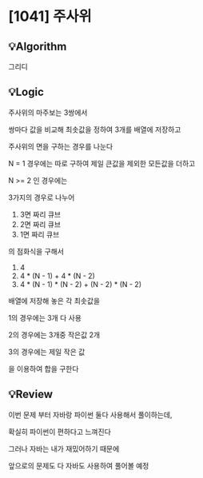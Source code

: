 # [1041] 주사위
## 💡Algorithm
그리디

## 💡Logic
주사위의 마주보는 3쌍에서

쌍마다 값을 비교해 최솟값을 정하여 3개를 배열에 저장하고

주사위의 면을 구하는 경우를 나눈다

N = 1 경우에는 따로 구하여 제일 큰값을 제외한 모든값을 더하고

N >= 2 인 경우에는

3가지의 경우로 나누어 

1. 3면 짜리 큐브
2. 2면 짜리 큐브
3. 1면 짜리 큐브

의 점화식을 구해서

1. 4
2. 4 * (N - 1) + 4 * (N - 2)
3. 4 * (N - 1) * (N - 2) + (N - 2) * (N - 2)

배열에 저장해 놓은 각 최솟값을 

1의 경우에는 3개 다 사용

2의 경우에는 3개중 작은값 2개

3의 경우에는 제일 작은 값

을 이용하여 합을 구한다

## 💡Review
이번 문제 부터 자바랑 파이썬 둘다 사용해서
풀이하는데,

확실히 파이썬이 편하다고 느껴진다

그러나 자바는 내가 재밌어하기 때문에

앞으로의 문제도 다 자바도 사용하여 풀어볼 예정
